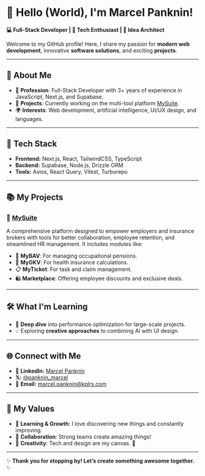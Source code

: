 # 👋 Hello (World), I'm Marcel Panknin!

**💻 Full-Stack Developer | 🚀 Tech Enthusiast | 🧠 Idea Architect**

Welcome to my GitHub profile! Here, I share my passion for **modern web development**, innovative **software solutions**, and exciting **projects**.

---

## 🚀 About Me
- 🌟 **Profession**: Full-Stack Developer with 3+ years of experience in JavaScript, Next.js, and Supabase.
- 🌈 **Projects**: Currently working on the multi-tool platform [MySuite](#).
- 🌍 **Interests**: Web development, artificial intelligence, UI/UX design, and languages.

---

## 🔧 Tech Stack
- **Frontend:** Next.js, React, TailwindCSS, TypeScript
- **Backend:** Supabase, Node.js, Drizzle ORM
- **Tools:** Axios, React Query, Vitest, Turborepo

---

## 📚 My Projects
### 🌟 [MySuite](#)
A comprehensive platform designed to empower employers and insurance brokers with tools for better collaboration, employee retention, and streamlined HR management. It includes modules like:
- 💼 **MyBAV**: For managing occupational pensions.
- 🏥 **MyGKV**: For health insurance calculations.
- 📋 **MyTicket**: For task and claim management.
- 🛍️ **Marketplace**: Offering employee discounts and exclusive deals.

---

## 🛠️ What I'm Learning
- 📖 **Deep dive** into performance optimization for large-scale projects.
- 💡 Exploring **creative approaches** to combining AI with UI design.

---

## 🌐 Connect with Me
- 💼 **LinkedIn:** [Marcel Panknin](https://www.linkedin.com/in/marcel-panknin-019111264/)
-  **𝕏:** [@panknin_marcel]([https://twitter.com/your-twitter/](https://x.com/panknin_marcel))
- 📧 **Email:** [marcel.panknin@kplrs.com](mailto:marcel.panknin@kplrs.com)

---

## 🎯 My Values
- 🌱 **Learning & Growth**: I love discovering new things and constantly improving.
- 🤝 **Collaboration**: Strong teams create amazing things!
- 🎨 **Creativity**: Tech and design are my canvas. 🚀

---

✨ **Thank you for stopping by! Let’s create something awesome together.** ✨

